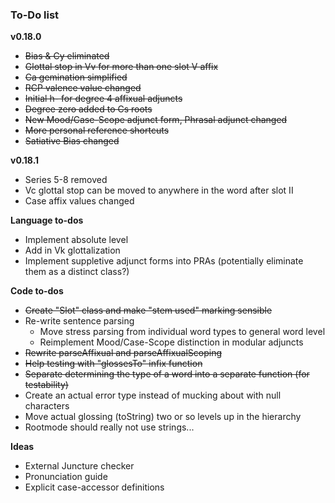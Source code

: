 ### To-Do list

**v0.18.0**

- ~~Bias & Cy eliminated~~
- ~~Glottal stop in Vv for more than one slot V affix~~
- ~~Ca gemination simplified~~
- ~~RCP valence value changed~~
- ~~Initial h- for degree 4 affixual adjuncts~~
- ~~Degree zero added to Cs roots~~
- ~~New Mood/Case-Scope adjunct form, Phrasal adjunct changed~~
- ~~More personal reference shortcuts~~
- ~~Satiative Bias changed~~

**v0.18.1**

- Series 5-8 removed
- Vc glottal stop can be moved to anywhere in the word after slot II
- Case affix values changed

**Language to-dos**

- Implement absolute level
- Add in Vk glottalization
- Implement suppletive adjunct forms into PRAs (potentially eliminate them as a distinct class?)
 
**Code to-dos**

 - ~~Create "Slot" class and make "stem used" marking sensible~~
 - Re-write sentence parsing
    - Move stress parsing from individual word types to general word level
    - Reimplement Mood/Case-Scope distinction in modular adjuncts
 - ~~Rewrite parseAffixual and parseAffixualScoping~~
 - ~~Help testing with "glossesTo" infix function~~
 - ~~Separate determining the type of a word into a separate function (for testability)~~
 - Create an actual error type instead of mucking about with null characters
 - Move actual glossing (toString) two or so levels up in the hierarchy
 - Rootmode should really not use strings...


**Ideas**

- External Juncture checker
- Pronunciation guide
- Explicit case-accessor definitions